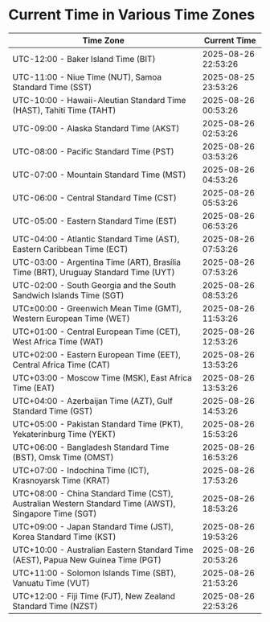 # Current Time in Various Time Zones

| Time Zone | Current Time |
|-----------|--------------|
| UTC-12:00 - Baker Island Time (BIT) | 2025-08-26 22:53:26 |
| UTC-11:00 - Niue Time (NUT), Samoa Standard Time (SST) | 2025-08-25 23:53:26 |
| UTC-10:00 - Hawaii-Aleutian Standard Time (HAST), Tahiti Time (TAHT) | 2025-08-26 00:53:26 |
| UTC-09:00 - Alaska Standard Time (AKST) | 2025-08-26 02:53:26 |
| UTC-08:00 - Pacific Standard Time (PST) | 2025-08-26 03:53:26 |
| UTC-07:00 - Mountain Standard Time (MST) | 2025-08-26 04:53:26 |
| UTC-06:00 - Central Standard Time (CST) | 2025-08-26 05:53:26 |
| UTC-05:00 - Eastern Standard Time (EST) | 2025-08-26 06:53:26 |
| UTC-04:00 - Atlantic Standard Time (AST), Eastern Caribbean Time (ECT) | 2025-08-26 07:53:26 |
| UTC-03:00 - Argentina Time (ART), Brasília Time (BRT), Uruguay Standard Time (UYT) | 2025-08-26 07:53:26 |
| UTC-02:00 - South Georgia and the South Sandwich Islands Time (SGT) | 2025-08-26 08:53:26 |
| UTC±00:00 - Greenwich Mean Time (GMT), Western European Time (WET) | 2025-08-26 11:53:26 |
| UTC+01:00 - Central European Time (CET), West Africa Time (WAT) | 2025-08-26 12:53:26 |
| UTC+02:00 - Eastern European Time (EET), Central Africa Time (CAT) | 2025-08-26 13:53:26 |
| UTC+03:00 - Moscow Time (MSK), East Africa Time (EAT) | 2025-08-26 13:53:26 |
| UTC+04:00 - Azerbaijan Time (AZT), Gulf Standard Time (GST) | 2025-08-26 14:53:26 |
| UTC+05:00 - Pakistan Standard Time (PKT), Yekaterinburg Time (YEKT) | 2025-08-26 15:53:26 |
| UTC+06:00 - Bangladesh Standard Time (BST), Omsk Time (OMST) | 2025-08-26 16:53:26 |
| UTC+07:00 - Indochina Time (ICT), Krasnoyarsk Time (KRAT) | 2025-08-26 17:53:26 |
| UTC+08:00 - China Standard Time (CST), Australian Western Standard Time (AWST), Singapore Time (SGT) | 2025-08-26 18:53:26 |
| UTC+09:00 - Japan Standard Time (JST), Korea Standard Time (KST) | 2025-08-26 19:53:26 |
| UTC+10:00 - Australian Eastern Standard Time (AEST), Papua New Guinea Time (PGT) | 2025-08-26 20:53:26 |
| UTC+11:00 - Solomon Islands Time (SBT), Vanuatu Time (VUT) | 2025-08-26 21:53:26 |
| UTC+12:00 - Fiji Time (FJT), New Zealand Standard Time (NZST) | 2025-08-26 22:53:26 |
